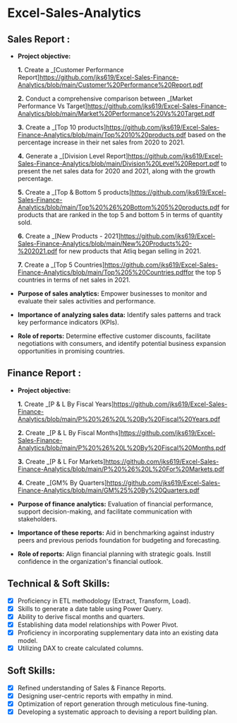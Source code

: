 # Excel-Sales-Analytics

## Sales Report :


- **Project objective:** 

    **1.** Create a _[Customer Performance Report]https://github.com/jks619/Excel-Sales-Finance-Analytics/blob/main/Customer%20Performance%20Report.pdf


    **2.** Conduct a comprehensive comparison between _[Market Performance Vs Target]https://github.com/jks619/Excel-Sales-Finance-Analytics/blob/main/Market%20Performance%20Vs%20Target.pdf


    **3.** Create a _[Top 10 products]https://github.com/jks619/Excel-Sales-Finance-Analytics/blob/main/Top%2010%20products.pdf based on the percentage increase in their net sales from 2020 to 2021.


    **4.** Generate a _[Division Level Report]https://github.com/jks619/Excel-Sales-Finance-Analytics/blob/main/Division%20Level%20Report.pdf to present the net sales data for 2020 and 2021, along with the growth percentage.

  
    **5.** Create a _[Top & Bottom 5 products]https://github.com/jks619/Excel-Sales-Finance-Analytics/blob/main/Top%20%26%20Bottom%205%20products.pdf for products that are ranked in the top 5 and bottom 5 in terms of quantity sold.


    **6.** Create a _[New Products - 2021]https://github.com/jks619/Excel-Sales-Finance-Analytics/blob/main/New%20Products%20-%202021.pdf for new products that Atliq began selling in 2021.


    **7.** Create a _[Top 5 Countries]https://github.com/jks619/Excel-Sales-Finance-Analytics/blob/main/Top%205%20Countries.pdffor  the top 5 countries in terms of net sales in 2021.


   
- **Purpose of sales analytics:** Empower businesses to monitor and evaluate their sales activities and performance.

- **Importance of analyzing sales data:** Identify sales patterns and track key performance indicators (KPIs).

- **Role of reports:** Determine effective customer discounts, facilitate negotiations with consumers, and identify potential business expansion opportunities in promising countries.


## Finance Report :

- **Project objective:** 

    **1.** Create _[P & L By Fiscal Years]https://github.com/jks619/Excel-Sales-Finance-Analytics/blob/main/P%20%26%20L%20By%20Fiscal%20Years.pdf 


   **2.** Create _[P & L By Fiscal Months]https://github.com/jks619/Excel-Sales-Finance-Analytics/blob/main/P%20%26%20L%20By%20Fiscal%20Months.pdf

   **3.** Create _[P & L For Markets]https://github.com/jks619/Excel-Sales-Finance-Analytics/blob/main/P%20%26%20L%20For%20Markets.pdf


   **4.** Create _[GM% By Quarters]https://github.com/jks619/Excel-Sales-Finance-Analytics/blob/main/GM%25%20By%20Quarters.pdf



- **Purpose of finance analytics:** Evaluation of financial performance, support decision-making, and facilitate communication with stakeholders.

- **Importance of these reports:** Aid in benchmarking against industry peers and previous periods foundation for budgeting and forecasting.

- **Role of reports:** Align financial planning with strategic goals. Instill confidence in the organization's financial outlook.

       
## Technical & Soft Skills:
- [x]	Proficiency in ETL methodology (Extract, Transform, Load).
- [x]	Skills to generate a date table using Power Query.
- [x]	Ability to derive fiscal months and quarters.
- [x]	Establishing data model relationships with Power Pivot.
- [x]	Proficiency in incorporating supplementary data into an existing data model.
- [x]	Utilizing DAX to create calculated columns.

## Soft Skills:
- [x]	Refined understanding of Sales & Finance Reports.
- [x]	Designing user-centric reports with empathy in mind.
- [x]	Optimization of report generation through meticulous fine-tuning.
- [x]	Developing a systematic approach to devising a report building plan.
